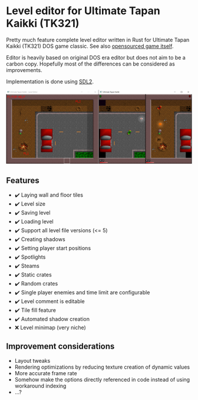 # Level editor for Ultimate Tapan Kaikki (TK321)

Pretty much feature complete level editor written in Rust for Ultimate Tapan Kaikki (TK321) DOS game classic. See also [opensourced game itself](https://github.com/suomipelit/ultimatetapankaikki).

Editor is heavily based on original DOS era editor but does not aim to be a carbon copy. Hopefully most of the differences can be considered as improvements.

Implementation is done using [SDL2](https://www.libsdl.org/).

![Cover image](./media/cover.png)

## Features

- :heavy_check_mark: Laying wall and floor tiles
- :heavy_check_mark: Level size
- :heavy_check_mark: Saving level
- :heavy_check_mark: Loading level
- :heavy_check_mark: Support all level file versions (<= 5)
- :heavy_check_mark: Creating shadows
- :heavy_check_mark: Setting player start positions
- :heavy_check_mark: Spotlights
- :heavy_check_mark: Steams
- :heavy_check_mark: Static crates
- :heavy_check_mark: Random crates
- :heavy_check_mark: Single player enemies and time limit are configurable
- :heavy_check_mark: Level comment is editable
- :heavy_check_mark: Tile fill feature
- :heavy_check_mark: Automated shadow creation
- :x: Level minimap (very niche)

## Improvement considerations

- Layout tweaks
- Rendering optimizations by reducing texture creation of dynamic values
- More accurate frame rate
- Somehow make the options directly referenced in code instead of using workaround indexing
- ...?
